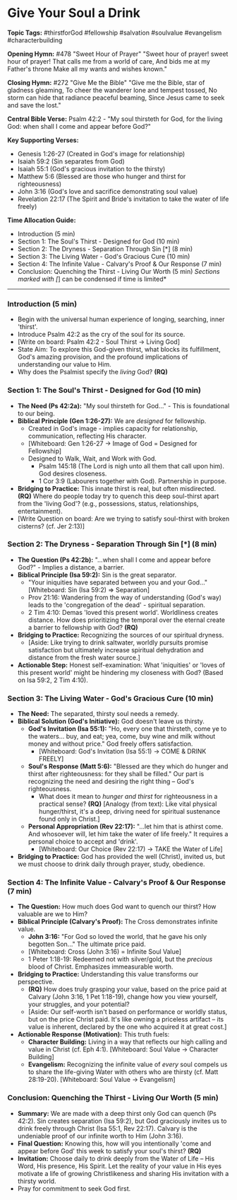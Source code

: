 # Give Your Soul a Drink

**Topic Tags:** #thirstforGod #fellowship #salvation #soulvalue #evangelism #characterbuilding

**Opening Hymn:** #478 "Sweet Hour of Prayer"
"Sweet hour of prayer! sweet hour of prayer! That calls me from a world of care, And bids me at my Father's throne Make all my wants and wishes known."

**Closing Hymn:** #272 "Give Me the Bible"
"Give me the Bible, star of gladness gleaming, To cheer the wanderer lone and tempest tossed, No storm can hide that radiance peaceful beaming, Since Jesus came to seek and save the lost."

**Central Bible Verse:** Psalm 42:2 - "My soul thirsteth for God, for the living God: when shall I come and appear before God?"

**Key Supporting Verses:**
*   Genesis 1:26-27 (Created in God's image for relationship)
*   Isaiah 59:2 (Sin separates from God)
*   Isaiah 55:1 (God's gracious invitation to the thirsty)
*   Matthew 5:6 (Blessed are those who hunger and thirst for righteousness)
*   John 3:16 (God's love and sacrifice demonstrating soul value)
*   Revelation 22:17 (The Spirit and Bride's invitation to take the water of life freely)

**Time Allocation Guide:**
*   Introduction (5 min)
*   Section 1: The Soul's Thirst - Designed for God (10 min)
*   Section 2: The Dryness - Separation Through Sin [*] (8 min)
*   Section 3: The Living Water - God's Gracious Cure (10 min)
*   Section 4: The Infinite Value - Calvary's Proof & Our Response (7 min)
*   Conclusion: Quenching the Thirst - Living Our Worth (5 min)
*Sections marked with [*] can be condensed if time is limited*

---

### Introduction (5 min)
*   Begin with the universal human experience of longing, searching, inner 'thirst'.
*   Introduce Psalm 42:2 as the cry of the soul for its source.
*   [Write on board: Psalm 42:2 - Soul Thirst -> Living God]
*   State Aim: To explore this God-given thirst, what blocks its fulfillment, God's amazing provision, and the profound implications of understanding our value to Him.
*   Why does the Psalmist specify the *living* God? **(RQ)**

### Section 1: The Soul's Thirst - Designed for God (10 min)
*   **The Need (Ps 42:2a):** "My soul thirsteth for God..." - This is foundational to our being.
*   **Biblical Principle (Gen 1:26-27):** We are *designed* for fellowship.
    *   Created in God's image - implies capacity for relationship, communication, reflecting His character.
    *   [Whiteboard: Gen 1:26-27 -> Image of God = Designed for Fellowship]
    *   Designed to Walk, Wait, and Work with God.
        *   Psalm 145:18 (The Lord is nigh unto all them that call upon him). God desires closeness.
        *   1 Cor 3:9 (Labourers together with God). Partnership in purpose.
*   **Bridging to Practice:** This innate thirst is real, but often misdirected. **(RQ)** Where do people today try to quench this deep soul-thirst apart from the 'living God'? (e.g., possessions, status, relationships, entertainment).
*   [Write Question on board: Are we trying to satisfy soul-thirst with broken cisterns? (cf. Jer 2:13)]

### Section 2: The Dryness - Separation Through Sin [*] (8 min)
*   **The Question (Ps 42:2b):** "...when shall I come and appear before God?" - Implies a distance, a barrier.
*   **Biblical Principle (Isa 59:2):** Sin is the great separator.
    *   "Your iniquities have separated between you and your God..." [Whiteboard: Sin (Isa 59:2) => Separation]
    *   Prov 21:16: Wandering from the way of understanding (God's way) leads to the 'congregation of the dead' - spiritual separation.
    *   2 Tim 4:10: Demas 'loved this present world'. Worldliness creates distance. How does prioritizing the temporal over the eternal create a barrier to fellowship with God? **(RQ)**
*   **Bridging to Practice:** Recognizing the sources of our spiritual dryness.
    *   [Aside: Like trying to drink saltwater, worldly pursuits promise satisfaction but ultimately increase spiritual dehydration and distance from the fresh water source.]
*   **Actionable Step:** Honest self-examination: What 'iniquities' or 'loves of this present world' might be hindering my closeness with God? (Based on Isa 59:2, 2 Tim 4:10).

### Section 3: The Living Water - God's Gracious Cure (10 min)
*   **The Need:** The separated, thirsty soul needs a remedy.
*   **Biblical Solution (God's Initiative):** God doesn't leave us thirsty.
    *   **God's Invitation (Isa 55:1):** "Ho, every one that thirsteth, come ye to the waters... buy, and eat; yea, come, buy wine and milk without money and without price." God freely offers satisfaction.
        *   [Whiteboard: God's Invitation (Isa 55:1) -> COME & DRINK FREELY]
    *   **Soul's Response (Matt 5:6):** "Blessed are they which do hunger and thirst after righteousness: for they shall be filled." Our part is recognizing the need and desiring the right thing – God's righteousness.
        *   What does it mean to *hunger and thirst* for righteousness in a practical sense? **(RQ)** [Analogy (from text): Like vital physical hunger/thirst, it's a deep, driving need for spiritual sustenance found only in Christ.]
    *   **Personal Appropriation (Rev 22:17):** "...let him that is athirst come. And whosoever will, let him take the water of life freely." It requires a personal choice to accept and 'drink'.
        *   [Whiteboard: Our Choice (Rev 22:17) -> TAKE the Water of Life]
*   **Bridging to Practice:** God has provided the well (Christ), invited us, but we must choose to drink daily through prayer, study, obedience.

### Section 4: The Infinite Value - Calvary's Proof & Our Response (7 min)
*   **The Question:** How much does God want to quench our thirst? How valuable are we to Him?
*   **Biblical Principle (Calvary's Proof):** The Cross demonstrates infinite value.
    *   **John 3:16:** "For God so loved the world, that he gave his only begotten Son..." The ultimate price paid.
    *   [Whiteboard: Cross (John 3:16) = Infinite Soul Value]
    *   1 Peter 1:18-19: Redeemed not with silver/gold, but the *precious* blood of Christ. Emphasizes immeasurable worth.
*   **Bridging to Practice:** Understanding this value transforms our perspective.
    *   **(RQ)** How does truly grasping your value, based on the price paid at Calvary (John 3:16, 1 Pet 1:18-19), change how you view yourself, your struggles, and your potential?
    *   [Aside: Our self-worth isn't based on performance or worldly status, but on the price Christ paid. It's like owning a priceless artifact – its value is inherent, declared by the one who acquired it at great cost.]
*   **Actionable Response (Motivation):** This truth fuels:
    *   **Character Building:** Living in a way that reflects our high calling and value in Christ (cf. Eph 4:1). [Whiteboard: Soul Value -> Character Building]
    *   **Evangelism:** Recognizing the infinite value of *every* soul compels us to share the life-giving Water with others who are thirsty (cf. Matt 28:19-20). [Whiteboard: Soul Value -> Evangelism]

### Conclusion: Quenching the Thirst - Living Our Worth (5 min)
*   **Summary:** We are made with a deep thirst only God can quench (Ps 42:2). Sin creates separation (Isa 59:2), but God graciously invites us to drink freely through Christ (Isa 55:1, Rev 22:17). Calvary is the undeniable proof of our infinite worth to Him (John 3:16).
*   **Final Question:** Knowing this, how will you intentionally 'come and appear before God' this week to satisfy your soul's thirst? **(RQ)**
*   **Invitation:** Choose daily to drink deeply from the Water of Life – His Word, His presence, His Spirit. Let the reality of your value in His eyes motivate a life of growing Christlikeness and sharing His invitation with a thirsty world.
*   Pray for commitment to seek God first.